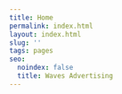 ```yaml
---
title: Home
permalink: index.html
layout: index.html
slug: ''
tags: pages
seo:
  noindex: false
  title: Waves Advertising
---
```



